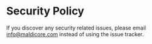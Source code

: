 # Security Policy

If you discover any security related issues, please email info@maldicore.com instead of using the issue tracker.
